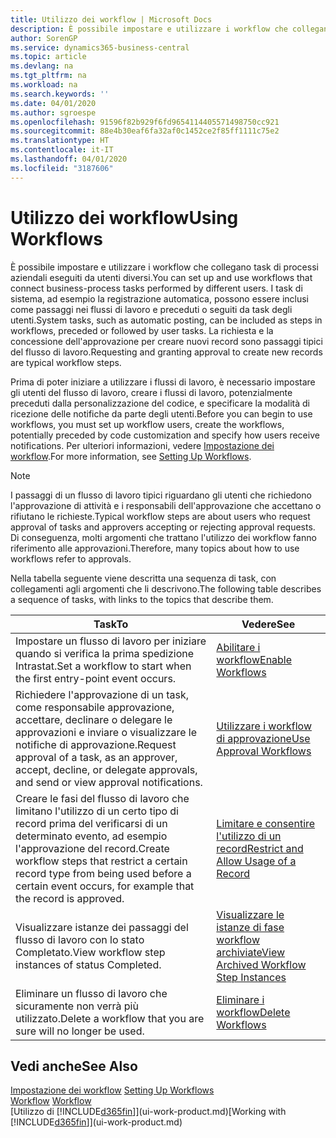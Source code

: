 ```yaml
---
title: Utilizzo dei workflow | Microsoft Docs
description: È possibile impostare e utilizzare i workflow che collegano task di processi aziendali eseguiti da utenti diversi. I task di sistema, ad esempio la registrazione automatica, possono essere inclusi come passaggi nei flussi di lavoro e preceduti o seguiti da task degli utenti. La richiesta e la concessione dell'approvazione per creare nuovi record sono passaggi tipici del workflow.
author: SorenGP
ms.service: dynamics365-business-central
ms.topic: article
ms.devlang: na
ms.tgt_pltfrm: na
ms.workload: na
ms.search.keywords: ''
ms.date: 04/01/2020
ms.author: sgroespe
ms.openlocfilehash: 91596f82b929f6fd9654114405571498750cc921
ms.sourcegitcommit: 88e4b30eaf6fa32af0c1452ce2f85ff1111c75e2
ms.translationtype: HT
ms.contentlocale: it-IT
ms.lasthandoff: 04/01/2020
ms.locfileid: "3187606"
---
```

# <a name="using-workflows"></a><span data-ttu-id="4836a-105">Utilizzo dei workflow</span><span class="sxs-lookup"><span data-stu-id="4836a-105">Using Workflows</span></span>
<span data-ttu-id="4836a-106">È possibile impostare e utilizzare i workflow che collegano task di processi aziendali eseguiti da utenti diversi.</span><span class="sxs-lookup"><span data-stu-id="4836a-106">You can set up and use workflows that connect business-process tasks performed by different users.</span></span> <span data-ttu-id="4836a-107">I task di sistema, ad esempio la registrazione automatica, possono essere inclusi come passaggi nei flussi di lavoro e preceduti o seguiti da task degli utenti.</span><span class="sxs-lookup"><span data-stu-id="4836a-107">System tasks, such as automatic posting, can be included as steps in workflows, preceded or followed by user tasks.</span></span> <span data-ttu-id="4836a-108">La richiesta e la concessione dell'approvazione per creare nuovi record sono passaggi tipici del flusso di lavoro.</span><span class="sxs-lookup"><span data-stu-id="4836a-108">Requesting and granting approval to create new records are typical workflow steps.</span></span>  

 <span data-ttu-id="4836a-109">Prima di poter iniziare a utilizzare i flussi di lavoro, è necessario impostare gli utenti del flusso di lavoro, creare i flussi di lavoro, potenzialmente preceduti dalla personalizzazione del codice, e specificare la modalità di ricezione delle notifiche da parte degli utenti.</span><span class="sxs-lookup"><span data-stu-id="4836a-109">Before you can begin to use workflows, you must set up workflow users, create the workflows, potentially preceded by code customization and specify how users receive notifications.</span></span> <span data-ttu-id="4836a-110">Per ulteriori informazioni, vedere [Impostazione dei workflow](across-set-up-workflows.md).</span><span class="sxs-lookup"><span data-stu-id="4836a-110">For more information, see [Setting Up Workflows](across-set-up-workflows.md).</span></span>  

> [!NOTE]  
>  <span data-ttu-id="4836a-111">I passaggi di un flusso di lavoro tipici riguardano gli utenti che richiedono l'approvazione di attività e i responsabili dell'approvazione che accettano o rifiutano le richieste.</span><span class="sxs-lookup"><span data-stu-id="4836a-111">Typical workflow steps are about users who request approval of tasks and approvers accepting or rejecting approval requests.</span></span> <span data-ttu-id="4836a-112">Di conseguenza, molti argomenti che trattano l'utilizzo dei workflow fanno riferimento alle approvazioni.</span><span class="sxs-lookup"><span data-stu-id="4836a-112">Therefore, many topics about how to use workflows refer to approvals.</span></span>  

 <span data-ttu-id="4836a-113">Nella tabella seguente viene descritta una sequenza di task, con collegamenti agli argomenti che li descrivono.</span><span class="sxs-lookup"><span data-stu-id="4836a-113">The following table describes a sequence of tasks, with links to the topics that describe them.</span></span>  

|<span data-ttu-id="4836a-114">**Task**</span><span class="sxs-lookup"><span data-stu-id="4836a-114">**To**</span></span>|<span data-ttu-id="4836a-115">**Vedere**</span><span class="sxs-lookup"><span data-stu-id="4836a-115">**See**</span></span>|  
|------------|-------------|  
|<span data-ttu-id="4836a-116">Impostare un flusso di lavoro per iniziare quando si verifica la prima spedizione Intrastat.</span><span class="sxs-lookup"><span data-stu-id="4836a-116">Set a workflow to start when the first entry-point event occurs.</span></span>|[<span data-ttu-id="4836a-117">Abilitare i workflow</span><span class="sxs-lookup"><span data-stu-id="4836a-117">Enable Workflows</span></span>](across-how-to-enable-workflows.md)|  
|<span data-ttu-id="4836a-118">Richiedere l'approvazione di un task, come responsabile approvazione, accettare, declinare o delegare le approvazioni e inviare o visualizzare le notifiche di approvazione.</span><span class="sxs-lookup"><span data-stu-id="4836a-118">Request approval of a task, as an approver, accept, decline, or delegate approvals, and send or view approval notifications.</span></span>|[<span data-ttu-id="4836a-119">Utilizzare i workflow di approvazione</span><span class="sxs-lookup"><span data-stu-id="4836a-119">Use Approval Workflows</span></span>](across-how-use-approval-workflows.md)|  
|<span data-ttu-id="4836a-120">Creare le fasi del flusso di lavoro che limitano l'utilizzo di un certo tipo di record prima del verificarsi di un determinato evento, ad esempio l'approvazione del record.</span><span class="sxs-lookup"><span data-stu-id="4836a-120">Create workflow steps that restrict a certain record type from being used before a certain event occurs, for example that the record is approved.</span></span>|[<span data-ttu-id="4836a-121">Limitare e consentire l'utilizzo di un record</span><span class="sxs-lookup"><span data-stu-id="4836a-121">Restrict and Allow Usage of a Record</span></span>](across-how-to-restrict-and-allow-usage-of-a-record.md)|  
|<span data-ttu-id="4836a-122">Visualizzare istanze dei passaggi del flusso di lavoro con lo stato Completato.</span><span class="sxs-lookup"><span data-stu-id="4836a-122">View workflow step instances of status Completed.</span></span>|[<span data-ttu-id="4836a-123">Visualizzare le istanze di fase workflow archiviate</span><span class="sxs-lookup"><span data-stu-id="4836a-123">View Archived Workflow Step Instances</span></span>](across-how-to-view-archived-workflow-step-instances.md)|  
|<span data-ttu-id="4836a-124">Eliminare un flusso di lavoro che sicuramente non verrà più utilizzato.</span><span class="sxs-lookup"><span data-stu-id="4836a-124">Delete a workflow that you are sure will no longer be used.</span></span>|[<span data-ttu-id="4836a-125">Eliminare i workflow</span><span class="sxs-lookup"><span data-stu-id="4836a-125">Delete Workflows</span></span>](across-how-to-delete-workflows.md)|  

## <a name="see-also"></a><span data-ttu-id="4836a-126">Vedi anche</span><span class="sxs-lookup"><span data-stu-id="4836a-126">See Also</span></span>  
<span data-ttu-id="4836a-127">[Impostazione dei workflow](across-set-up-workflows.md) </span><span class="sxs-lookup"><span data-stu-id="4836a-127">[Setting Up Workflows](across-set-up-workflows.md) </span></span>  
<span data-ttu-id="4836a-128">[Workflow](across-workflow.md) </span><span class="sxs-lookup"><span data-stu-id="4836a-128">[Workflow](across-workflow.md) </span></span>  
<span data-ttu-id="4836a-129">[Utilizzo di [!INCLUDE[d365fin](includes/d365fin_md.md)]](ui-work-product.md)</span><span class="sxs-lookup"><span data-stu-id="4836a-129">[Working with [!INCLUDE[d365fin](includes/d365fin_md.md)]](ui-work-product.md)</span></span>
